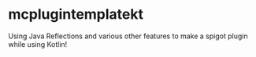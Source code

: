 # mcplugintemplatekt
Using Java Reflections and various other features to make a spigot plugin while using Kotlin!

